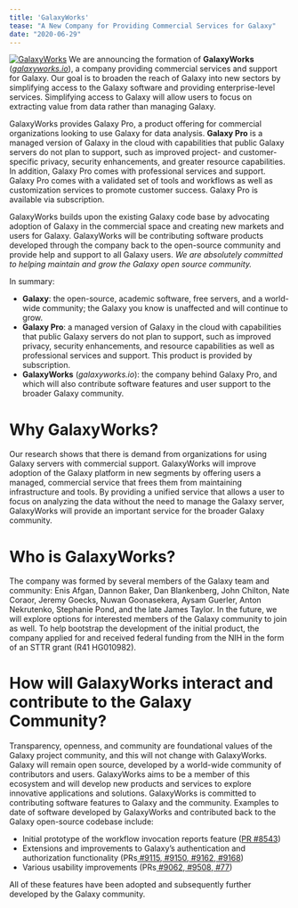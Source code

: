 ```yaml
---
title: 'GalaxyWorks'
tease: "A New Company for Providing Commercial Services for Galaxy"
date: "2020-06-29"
---
```


[<img class="float-right" src="/images/logos/galaxyworks-logo.png" alt="GalaxyWorks" style="max-width: 14rem;" />](https://galaxyworks.io/)
We are announcing the formation of **GalaxyWorks** (_[galaxyworks.io](https://galaxyworks.io/)_), a
company providing commercial services and support for Galaxy. Our goal is to
broaden the reach of Galaxy into new sectors by simplifying access to the
Galaxy software and providing enterprise-level services. Simplifying access to
Galaxy will allow users to focus on extracting value from data rather than
managing Galaxy.

GalaxyWorks provides Galaxy Pro, a product offering for commercial
organizations looking to use Galaxy for data analysis. **Galaxy Pro** is a
managed version of Galaxy in the cloud with capabilities that public Galaxy
servers do not plan to support, such as improved project- and customer-specific
privacy, security enhancements, and greater resource capabilities. In addition,
Galaxy Pro comes with professional services and support. Galaxy Pro comes with
a validated set of tools and workflows as well as customization services to
promote customer success. Galaxy Pro is available via subscription.

GalaxyWorks builds upon the existing Galaxy code base by advocating adoption of
Galaxy in the commercial space and creating new markets and users for Galaxy.
GalaxyWorks will be contributing software products developed through the
company back to the open-source community and provide help and support to all
Galaxy users. *We are absolutely committed to helping maintain and grow the
Galaxy open source community.*

In summary:

* **Galaxy**: the open-source, academic software, free servers, and a
  world-wide community; the Galaxy you know is unaffected and will continue to
  grow.
* **Galaxy Pro**: a managed version of Galaxy in the cloud with capabilities
  that public Galaxy servers do not plan to support, such as improved privacy,
  security enhancements, and resource capabilities as well as professional
  services and support. This product is provided by subscription.
* **GalaxyWorks** (_galaxyworks.io_): the company behind Galaxy Pro, and which
  will also contribute software features and user support to the broader Galaxy
  community.


# Why GalaxyWorks?

Our research shows that there is demand from organizations for using
Galaxy servers with commercial support. GalaxyWorks will improve adoption of
the Galaxy platform in new segments by offering users a managed, commercial
service that frees them from maintaining infrastructure and tools. By providing
a unified service that allows a user to focus on analyzing the data without the
need to manage the Galaxy server, GalaxyWorks will provide an important service
for the broader Galaxy community.


# Who is GalaxyWorks?

The  company was formed by several members of the Galaxy team and community:
Enis Afgan, Dannon Baker, Dan Blankenberg, John Chilton, Nate Coraor, Jeremy
Goecks, Nuwan Goonasekera, Aysam Guerler, Anton Nekrutenko, Stephanie Pond, and
the late James Taylor. In the future, we will explore options for interested
members of the Galaxy community to join as well. To help bootstrap the
development of the initial product, the company applied for and received
federal funding from the NIH in the form of an STTR grant (R41 HG010982).


# How will GalaxyWorks interact and contribute to the Galaxy Community?

Transparency, openness, and community are foundational values of the Galaxy
project community, and this will not change with GalaxyWorks. Galaxy will
remain open source, developed by a world-wide community of contributors and
users. GalaxyWorks aims to be a member of this ecosystem and will develop new
products and services to explore innovative applications and solutions.
GalaxyWorks is committed to contributing software features to Galaxy and the
community. Examples to date of software developed by GalaxyWorks and
contributed back to the Galaxy open-source codebase include:

* Initial prototype of the workflow invocation reports feature ([PR
  #8543](https://github.com/galaxyproject/galaxy/pull/8543))
* Extensions and improvements to Galaxy’s authentication and authorization
  functionality (PRs[
  #9115](https://github.com/galaxyproject/galaxy/pull/9115),[
  #9150](https://github.com/galaxyproject/galaxy/pull/9150),[
  #9162](https://github.com/galaxyproject/galaxy/pull/9162),[
  #9168](https://github.com/galaxyproject/galaxy/pull/9168))
* Various usability improvements (PRs[
  #9062](https://github.com/galaxyproject/galaxy/pull/9062),[
  #9508](https://github.com/galaxyproject/galaxy/pull/9508),[
  #77](https://github.com/galaxyproject/galaxy-helm/pull/77))

All of these features have been adopted and subsequently further developed by
the Galaxy community.
